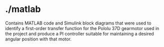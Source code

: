 # ./matlab

Contains MATLAB code and Simulink block diagrams that were used to identify a first-order transfer function for the Pololu 37D gearmotor used in the project and produce a PI controller suitable for maintaining a desired angular position with that motor.
